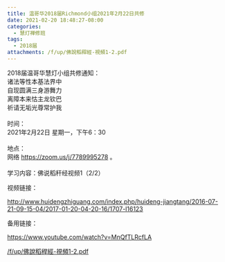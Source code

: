 ```yaml
---
title: 温哥华2018届Richmond小组2021年2月22日共修
date: 2021-02-20 18:48:27-08:00
categories:
  - 慧灯禅修班
tags:
  - 2018届
attachments: /f/up/佛說稻稈經-視頻1-2.pdf
---
```

2018届温哥华慧灯小组共修通知：\
诸法等性本基法界中\
自现圆满三身游舞力\
离障本来怙主龙钦巴\
祈请无垢光尊常护我\
\
时间：\
2021年2月22日 星期一，下午6：30\
\
地点：\
网络 <https://zoom.us/j/7789995278> 。\
\
学习内容：佛说稻秆经视频1（2/2）

视频链接：
<!--StartFragment-->

<http://www.huidengzhiguang.com/index.php/huideng-jiangtang/2016-07-21-09-15-04/2017-01-20-04-20-16/1707-l16123>

<!--EndFragment-->

备用链接：

<!--StartFragment-->

<https://www.youtube.com/watch?v=MnQfTLRcfLA>

[/f/up/佛說稻稈經-視頻1-2.pdf](https://s3.ap-northeast-1.wasabisys.com/hdcx/hdv/f/up/佛說稻稈經-視頻1-2.pdf)